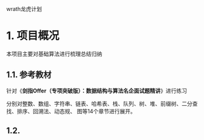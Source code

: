 
wrath龙虎计划

# 1. 项目概况
本项目主要对基础算法进行梳理总结归纳
## 1.1. 参考教材

针对《**剑指Offer（专项突破版）：数据结构与算法名企面试题精讲**》进行练习

分别对整数、数组、字符串、链表、哈希表、栈、队列、树、堆、前缀树、二分查找、排序、回溯法、动态规、
图等14个章节进行展开。



## 1.2. 

